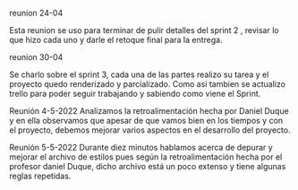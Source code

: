 reunion 24-04
 
Esta reunion se uso para terminar de pulir detalles del sprint 2 , revisar lo que hizo cada uno y darle el retoque final para la entrega.

reunion 30-04

Se charlo sobre el sprint 3, cada una de las partes realizo su tarea y el proyecto quedo renderizado y parcializado. Como asi tambien se actualizo trello para poder seguir trabajando y sabiendo como viene el Sprint.

Reunión 4-5-2022
Analizamos la retroalimentación hecha por Daniel Duque y en ella observamos que apesar de que vamos bien en los tiempos y con el proyecto, debemos mejorar varios aspectos en el desarrollo del proyecto.

Reunión 5-5-2022
Durante diez minutos hablamos acerca de depurar y mejorar el archivo de estilos pues según la retroalimentación hecha por el profesor daniel Duque, dicho archivo está un poco extenso y tiene algunas reglas repetidas.